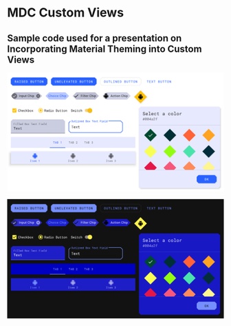 # MDC Custom Views
## Sample code used for a presentation on Incorporating Material Theming into Custom Views

![Playground1](art/playground-1.png?raw=true "Playground 1")

![Playground2](art/playground-2.png?raw=true "Playground 2")

